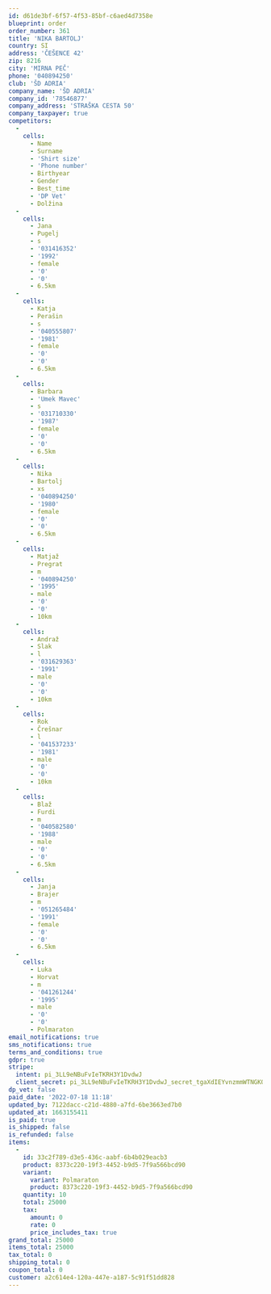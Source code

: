 ```yaml
---
id: d61de3bf-6f57-4f53-85bf-c6aed4d7358e
blueprint: order
order_number: 361
title: 'NIKA BARTOLJ'
country: SI
address: 'ČEŠENCE 42'
zip: 8216
city: 'MIRNA PEČ'
phone: '040894250'
club: 'ŠD ADRIA'
company_name: 'ŠD ADRIA'
company_id: '78546877'
company_address: 'STRAŠKA CESTA 50'
company_taxpayer: true
competitors:
  -
    cells:
      - Name
      - Surname
      - 'Shirt size'
      - 'Phone number'
      - Birthyear
      - Gender
      - Best_time
      - 'DP Vet'
      - Dolžina
  -
    cells:
      - Jana
      - Pugelj
      - s
      - '031416352'
      - '1992'
      - female
      - '0'
      - '0'
      - 6.5km
  -
    cells:
      - Katja
      - Perašin
      - s
      - '040555807'
      - '1981'
      - female
      - '0'
      - '0'
      - 6.5km
  -
    cells:
      - Barbara
      - 'Umek Mavec'
      - s
      - '031710330'
      - '1987'
      - female
      - '0'
      - '0'
      - 6.5km
  -
    cells:
      - Nika
      - Bartolj
      - xs
      - '040894250'
      - '1980'
      - female
      - '0'
      - '0'
      - 6.5km
  -
    cells:
      - Matjaž
      - Pregrat
      - m
      - '040894250'
      - '1995'
      - male
      - '0'
      - '0'
      - 10km
  -
    cells:
      - Andraž
      - Slak
      - l
      - '031629363'
      - '1991'
      - male
      - '0'
      - '0'
      - 10km
  -
    cells:
      - Rok
      - Črešnar
      - l
      - '041537233'
      - '1981'
      - male
      - '0'
      - '0'
      - 10km
  -
    cells:
      - Blaž
      - Furdi
      - m
      - '040582580'
      - '1988'
      - male
      - '0'
      - '0'
      - 6.5km
  -
    cells:
      - Janja
      - Brajer
      - m
      - '051265484'
      - '1991'
      - female
      - '0'
      - '0'
      - 6.5km
  -
    cells:
      - Luka
      - Horvat
      - m
      - '041261244'
      - '1995'
      - male
      - '0'
      - '0'
      - Polmaraton
email_notifications: true
sms_notifications: true
terms_and_conditions: true
gdpr: true
stripe:
  intent: pi_3LL9eNBuFvIeTKRH3Y1DvdwJ
  client_secret: pi_3LL9eNBuFvIeTKRH3Y1DvdwJ_secret_tgaXdIEYvnzmmWTNGKQM1rUh6
dp_vet: false
paid_date: '2022-07-18 11:18'
updated_by: 7122dacc-c21d-4880-a7fd-6be3663ed7b0
updated_at: 1663155411
is_paid: true
is_shipped: false
is_refunded: false
items:
  -
    id: 33c2f789-d3e5-436c-aabf-6b4b029eacb3
    product: 8373c220-19f3-4452-b9d5-7f9a566bcd90
    variant:
      variant: Polmaraton
      product: 8373c220-19f3-4452-b9d5-7f9a566bcd90
    quantity: 10
    total: 25000
    tax:
      amount: 0
      rate: 0
      price_includes_tax: true
grand_total: 25000
items_total: 25000
tax_total: 0
shipping_total: 0
coupon_total: 0
customer: a2c614e4-120a-447e-a187-5c91f51dd828
---
```

